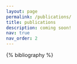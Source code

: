 ```yaml
---
layout: page
permalink: /publications/
title: publications
description: coming soon!
nav: true
nav_order: 2
---
```


<!-- _pages/publications.md -->
<div class="publications">

{% bibliography %}

</div>
